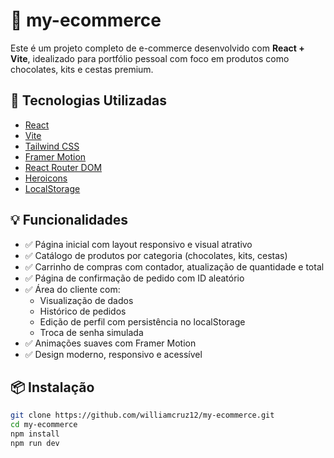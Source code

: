 # 🍫 my-ecommerce

Este é um projeto completo de e-commerce desenvolvido com **React + Vite**, idealizado para portfólio pessoal com foco em produtos como chocolates, kits e cestas premium.

## 🚀 Tecnologias Utilizadas

- [React](https://reactjs.org/)
- [Vite](https://vitejs.dev/)
- [Tailwind CSS](https://tailwindcss.com/)
- [Framer Motion](https://www.framer.com/motion/)
- [React Router DOM](https://reactrouter.com/)
- [Heroicons](https://heroicons.com/)
- [LocalStorage](https://developer.mozilla.org/en-US/docs/Web/API/Window/localStorage)

## 💡 Funcionalidades

- ✅ Página inicial com layout responsivo e visual atrativo
- ✅ Catálogo de produtos por categoria (chocolates, kits, cestas)
- ✅ Carrinho de compras com contador, atualização de quantidade e total
- ✅ Página de confirmação de pedido com ID aleatório
- ✅ Área do cliente com:
  - Visualização de dados
  - Histórico de pedidos
  - Edição de perfil com persistência no localStorage
  - Troca de senha simulada
- ✅ Animações suaves com Framer Motion
- ✅ Design moderno, responsivo e acessível

## 📦 Instalação

```bash
git clone https://github.com/williamcruz12/my-ecommerce.git
cd my-ecommerce
npm install
npm run dev
